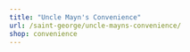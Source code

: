 ```yaml
---
title: "Uncle Mayn's Convenience"
url: /saint-george/uncle-mayns-convenience/
shop: convenience
---
```

